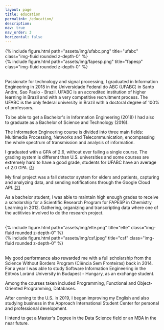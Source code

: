 ```yaml
---
layout: page
title: education
permalink: /education/
description: 
nav: true
nav_order: 3
horizontal: false
---
```

<div class="row justify-content-sm-center">
    <div class="col-sm-3 mt-3 mt-md-0">
        {% include figure.html path="assets/img/ufabc.png" title="ufabc" class="img-fluid rounded z-depth-0" %}
    </div>
    <div class="col-sm-5 mt-3 mt-md-5">
        {% include figure.html path="assets/img/fapesp.png" title="fapesp" class="img-fluid rounded z-depth-0" %}
    </div>
</div>

<br>

Passionate for technology and signal processing, I graduated in Information Engineering in 2018 in the Universidade Federal do ABC (UFABC) in Santo Andre, Sao Paulo - Brazil. UFABC is an accredited institution of higher learning in Brazil and with a very competitive recruitment process. The UFABC is the only federal university in Brazil with a doctoral degree of 100% of professors.

To be able to get a Bachelor's in Information Engineering (2018) I had also to graduate as a Bachelor of Science and Technology (2016).

The Information Engineering course is divided into three main fields: Multimedia Processing, Networks and Telecommunication, encompassing the whole spectrum of transmission and analysis of information.

I graduated with a GPA of 2.9, without ever failing a single course. The grading system is different than U.S. universities and some courses are extremely hard to have a good grade, students for UFABC have an average of 2.0 GPA. <a href='https://github.com/edsoncassius/edsoncassius.github.io/blob/master/assets/pdf/morningside_eval.pdf'>(1)</a>

My final project was a fall detector system for elders and patients, capturing and analyzing data, and sending notifications through the Google Cloud API. <a href='https://graduacao.ufabc.edu.br/informacao/wp-content/uploads/2022/03/2017_3_edson_lopes.pdf'>(2)</a>

As a bachelor student, I was able to maintain high enough grades to receive a scholarship for a Scientific Research Program for FAPESP in Chemistry Learning in 2012. Gathering, organizing and transcripting data where one of the actitivies involved to do the research project. 

<br>

<div class="row justify-content-sm-center">
    <div class="col-sm-3 mt-2 mt-md-0">
        {% include figure.html path="assets/img/elte.png" title="elte" class="img-fluid rounded z-depth-0" %}
    </div>
    <div class="col-sm-6 mt-3 mt-md-5">
        {% include figure.html path="assets/img/csf.jpeg" title="csf" class="img-fluid rounded z-depth-0" %}
    </div>
</div>

<br>

My good performance also rewarded me with a full scholarship from the Science Without Borders Program (Ciência Sem Fronteiras) back in 2014. For a year I was able to study Software Information Engineering in the Eötvös Loránd University in Budapest - Hungary, as an exchange student.

Among the courses taken included Programming, Functional and Object-Oriented Programming, Databases.

After coming to the U.S. in 2019, I began improving my English and also studying business in the Approach International Student Center for personal and professional development.

I intend to get a Master's Degree in the Data Science field or an MBA in the near future.

<div class="row justify-content-sm-center">
</div>